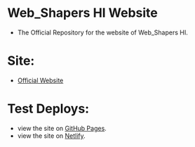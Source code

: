 # Web_Shapers HI Website
  - The Official Repository for the website of Web_Shapers HI.

# Site:
  - [Official Website](https://webshapers-hawaii.com)

# Test Deploys:
  - view the site on [GitHub Pages](https://webshapers808.github.io/hardtop/).
  - view the site on [Netlify](https://web-shapers-808.netlify.app/).
